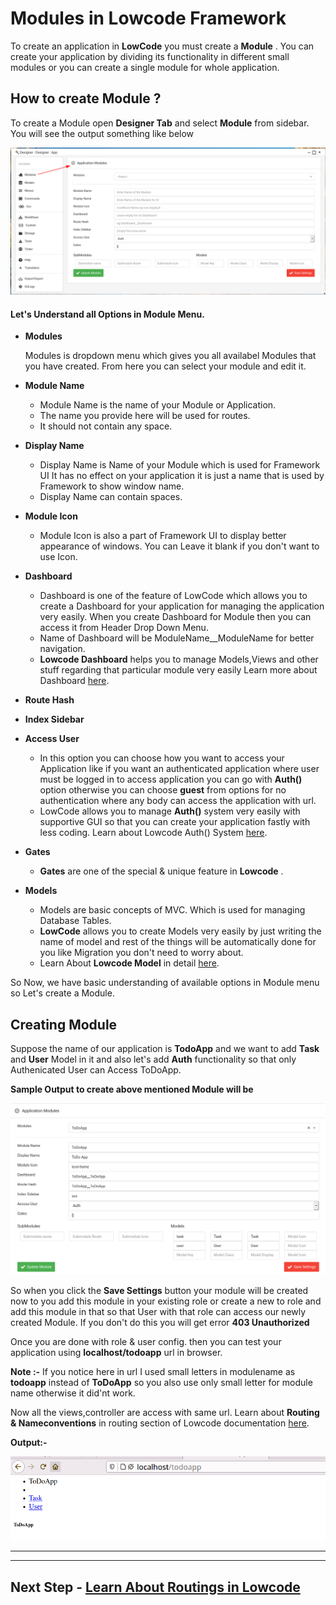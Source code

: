 # Modules in Lowcode Framework

To create an application in **LowCode** you must create a **Module** . You can create your application by dividing its functionality in different small modules or you can create a single module for whole application.

## How to create Module ?

To create a Module open **Designer Tab** and select **Module** from sidebar. You will see the output something like below 

![Module Demo](Imgs/Module_demo.png "Module Apperance")

#### Let's Understand all Options in Module Menu.

- **Modules**
	
	Modules is dropdown menu which gives you all availabel Modules that you have created. From here you can select your module and edit it.

- **Module Name**
	
	- Module Name is the name of your Module or Application.
	- The name you provide here will be used for routes.
	- It should not contain any space.

- **Display Name**
	
	- Display Name is Name of your Module which is used for Framework UI It has no effect on your application it is just a name that is used by Framework to show window name.
	- Display Name can contain spaces.

- **Module Icon**
	 
	 - Module Icon is also a part of Framework UI to display better appearance	of windows. You can Leave it blank if you don't want to use Icon.

- **Dashboard**

	- Dashboard is one of the feature of LowCode which allows you to create a Dashboard for your application for managing the application very easily. When you create Dashboard for Module then you can access it from Header Drop Down Menu. 
	- Name of Dashboard will be ModuleName__ModuleName for better navigation. 
	- **Lowcode Dashboard** helps you to manage Models,Views and other stuff regarding that particular module very easily Learn more about Dashboard [here](Dashboard.md).

- **Route Hash**

- **Index Sidebar**

- **Access User**

	- In this option you can choose how you want to access your Application like if you want an authenticated application where user must be logged in to access application you can go with **Auth()** option otherwise you can choose **guest** from options for no authentication where any body can access the application with url.
	- LowCode allows you to manage **Auth()** system very easily with supportive GUI so that you can create your application fastly with less coding. Learn about Lowcode Auth() System [here]().

- **Gates** 	
	
	- **Gates** are one of the special & unique feature in **Lowcode** .

- **Models**

	- Models are basic concepts of MVC. Which is used for managing Database Tables.
	- **LowCode** allows you to create Models very easily by just writing the name of model and rest of the things will be automatically done for you like Migration you don't need to worry about.
	- Learn About **Lowcode Model** in  detail [here]().


So Now, we have basic understanding of available options in Module menu so Let's create a Module.

## Creating Module

Suppose the name of our application is **TodoApp**  and we want to add **Task** and **User** Model in it and also let's add **Auth** functionality so that only Authenicated User can Access ToDoApp.

**Sample Output to create above mentioned Module will be**

![Sample Module](Imgs/SampleModule.png "SampleTodoModule ")

So when you click the **Save Settings** button your module will be created now to you add this module in your existing role or create a new to role and add this module in that so that User with that role can access our newly created Module. If you don't do this you will get error 
**403 Unauthorized** 

Once you are done with role & user config. then you can test your application using **localhost/todoapp** url in browser.

**Note :-** If you notice here in url I used small letters in modulename as **todoapp** instead of **ToDoApp** so you also use only small letter for module name otherwise it did'nt work.

Now all the views,controller are access with same url. Learn about **Routing & Nameconventions** in routing section of Lowcode documentation [here](). 

**Output:-**

![output](Imgs/homeoutput.png "output of localhost/todoapp")

---
---

## Next Step - [Learn About Routings in Lowcode]()



